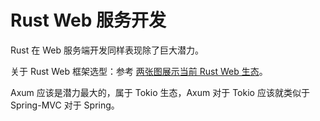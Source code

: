 # Rust Web 服务开发

Rust 在 Web 服务端开发同样表现除了巨大潜力。

关于 Rust Web 框架选型：参考 [两张图展示当前 Rust Web 生态](https://cloud.tencent.com/developer/article/1871565)。

Axum 应该是潜力最大的，属于 Tokio 生态，Axum 对于 Tokio 应该就类似于 Spring-MVC 对于 Spring。







